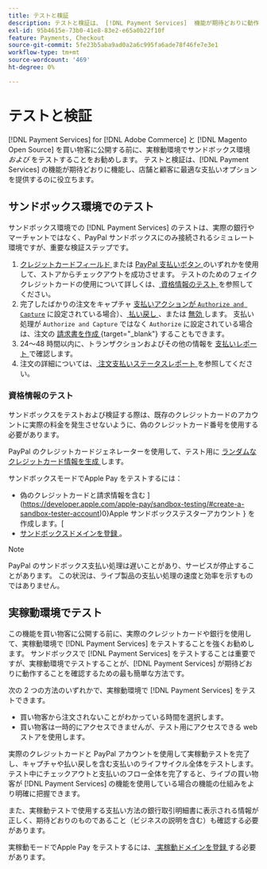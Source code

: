 ```yaml
---
title: テストと検証
description: テストと検証は、 [!DNL Payment Services]  機能が期待どおりに動作し、顧客に最適な支払いオプションを提供するのに役立ちます
exl-id: 95b4615e-73b0-41e8-83e2-e65a0b22f10f
feature: Payments, Checkout
source-git-commit: 5fe23b5aba9ad0a2a6c995fa6ade78f46fe7e3e1
workflow-type: tm+mt
source-wordcount: '469'
ht-degree: 0%

---
```


# テストと検証

[!DNL Payment Services] for [!DNL Adobe Commerce] と [!DNL Magento Open Source] を買い物客に公開する前に、実稼動環境でサンドボックス環境 _および_ をテストすることをお勧めします。 テストと検証は、[!DNL Payment Services] の機能が期待どおりに機能し、店舗と顧客に最適な支払いオプションを提供するのに役立ちます。

## サンドボックス環境でのテスト

サンドボックス環境での [!DNL Payment Services] のテストは、実際の銀行やマーチャントではなく、PayPal サンドボックスにのみ接続されるシミュレート環境ですが、重要な検証ステップです。

1. [ クレジットカードフィールド ](payments-options.md#credit-card-fields) または [PayPal 支払いボタン ](payments-options.md#paypal-smart-buttons) のいずれかを使用して、ストアからチェックアウトを成功させます。 テストのためのフェイククレジットカードの使用について詳しくは、[ 資格情報のテスト ](#testing-credentials) を参照してください。
1. 完了したばかりの注文をキャプチャ [ 支払いアクションが `Authorize and Capture`](onboard.md#set-payment-services-as-payment-method) に設定されている場合）、[ 払い戻し ](refunds.md)、または [ 無効 ](voids.md) します。 支払い処理が `Authorize and Capture` ではなく `Authorize` に設定されている場合は、注文の [ 請求書を作成 ](https://docs.magento.com/user-guide/sales/invoice-create.html){target="_blank"} することもできます。
1. 24～48 時間以内に、トランザクションおよびその他の情報を [ 支払いレポート ](payouts.md) で確認します。
1. 注文の詳細については、[ 注文支払いステータスレポート ](order-payment-status.md) を参照してください。

### 資格情報のテスト

サンドボックスをテストおよび検証する際は、既存のクレジットカードのアカウントに実際の料金を発生させないように、偽のクレジットカード番号を使用する必要があります。

PayPal のクレジットカードジェネレーターを使用して、テスト用に [ ランダムなクレジットカード情報を生成 ](https://www.paypal.com/us/smarthelp/article/where-can-i-find-test-credit-card-numbers-ts2157) します。

サンドボックスモードでApple Pay をテストするには：

* 偽のクレジットカードと請求情報を含む ](https://developer.apple.com/apple-pay/sandbox-testing/#create-a-sandbox-tester-account)0}Apple サンドボックステスターアカウント } を作成します。[
* [ サンドボックスドメインを登録 ](https://developer.paypal.com/docs/checkout/apm/apple-pay/#link-registeryoursandboxdomains)。

>[!NOTE]
>
>PayPal のサンドボックス支払い処理は遅いことがあり、サービスが停止することがあります。 この状況は、ライブ製品の支払い処理の速度と効率を示すものではありません。

## 実稼動環境でテスト

この機能を買い物客に公開する前に、実際のクレジットカードや銀行を使用して、実稼動環境で [!DNL Payment Services] をテストすることを強くお勧めします。 サンドボックスで [!DNL Payment Services] をテストすることは重要ですが、実稼動環境でテストすることが、[!DNL Payment Services] が期待どおりに動作することを確認するための最も簡単な方法です。

次の 2 つの方法のいずれかで、実稼動環境で [!DNL Payment Services] をテストできます。

* 買い物客から注文されないことがわかっている時間を選択します。
* 買い物客は一時的にアクセスできませんが、テスト用にアクセスできる web ストアを使用します。

実際のクレジットカードと PayPal アカウントを使用して実稼動テストを完了し、キャプチャや払い戻しを含む支払いのライフサイクル全体をテストします。 テスト中にチェックアウトと支払いのフロー全体を完了すると、ライブの買い物客が [!DNL Payment Services] の機能を使用している場合の機能の仕組みをより明確に把握できます。

また、実稼動テストで使用する支払い方法の銀行取引明細書に表示される情報が正しく、期待どおりのものであること（ビジネスの説明を含む）も確認する必要があります。

実稼動モードでApple Pay をテストするには、[ 実稼動ドメインを登録 ](https://developer.paypal.com/docs/checkout/apm/apple-pay/#register-your-live-domain) する必要があります。
